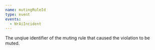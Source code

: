 ```yaml
---
name: mutingRuleId
type: event
events:
  - NrAiIncident
---
```


The unqiue identifier of the muting rule that caused the violation to be muted.
